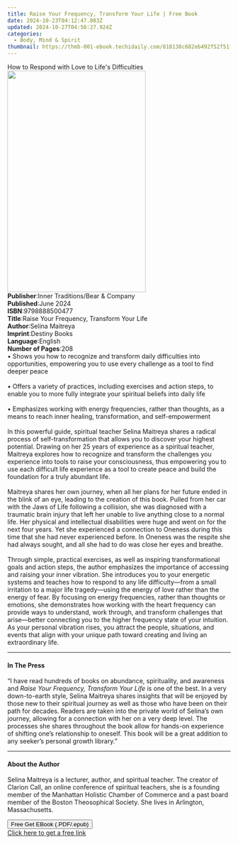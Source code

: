 ```yaml
---
title: Raise Your Frequency, Transform Your Life | Free Book
date: 2024-10-23T04:12:47.083Z
updated: 2024-10-27T04:50:27.924Z
categories:
  - Body, Mind & Spirit
thumbnail: https://thmb-001-ebook.techidaily.com/818138c682eb492f52f51ff709689ab6a3ae0643c52fc158aca7de4968e6e2a7.jpg
---
```

<main id="book-container">
  <div class="flex flex-col">
    <div class="book-brief flex-1 py-6 px-4 sm:p-6 md:py-10 md:px-8">
      <!-- brief-->
      <div class="book-brief-main">
        How to Respond with Love to Life's Difficulties
      </div>
    </div>
    <div
      class="book-meta-info flex-1 grid gap-4 col-start-1 col-end-3 row-start-1 sm:mb-6 sm:grid-cols-4 lg:gap-6 lg:col-start-2 lg:row-end-6 lg:row-span-6 lg:mb-0"
    >
      <div
        class="book-meta-info-left place-content-center mt-4 p-4 text-sm leading-6 col-start-2 col-span-2 dark:text-slate-400"
      >
        <img
          class="w-full h-500 object-cover rounded-lg sm:h-255 sm:col-span-2 lg:col-span-full"
          src="https://img-001-ebook.techidaily.com/aedbcf03a0e2b8f297be011cc941b6b6a4d839584accb5b64e06c0ad22532e12.jpg"
          alt=""
          width="312"
          height="500"
        />
      </div>
      <div
        class="book-meta-info-right mt-2 col-start-1 row-start-2 col-span-3 self-center"
      >
        <!-- meta data  -->
        <div class="flex flex-col px-4 md:px-8">
          <div class="flex-1">
            <strong>Publisher</strong>:<span class="px-2"
              >Inner Traditions/Bear &amp; Company</span
            >
          </div>
          <div class="flex-1">
            <strong>Published</strong>:<span class="px-2">June 2024</span>
          </div>
          <div class="flex-1">
            <strong>ISBN</strong>:<span class="px-2">9798888500477</span>
          </div>
          <div class="flex-1">
            <strong>Title</strong>:<span class="px-2"
              >Raise Your Frequency, Transform Your Life</span
            >
          </div>
          <div class="flex-1">
            <strong>Author</strong>:<span class="px-2">Selina Maitreya</span>
          </div>
          <div class="flex-1">
            <strong>Imprint</strong>:<span class="px-2">Destiny Books</span>
          </div>
          <div class="flex-1">
            <strong>Language</strong>:<span class="px-2">English</span>
          </div>
          <div class="flex-1">
            <strong>Number of Pages</strong>:<span class="px-2">208</span>
          </div>
        </div>
      </div>
    </div>
    <div class="book-description flex-1 py-6 px-4 sm:p-6 md:py-10 md:px-8">
      <div class="book-description-main">
        <div accordion-content="" id="description">
          • Shows you how to recognize and transform daily difficulties into
          opportunities, empowering you to use every challenge as a tool to find
          deeper peace<br /><br />• Offers a variety of practices, including
          exercises and action steps, to enable you to more fully integrate your
          spiritual beliefs into daily life<br /><br />• Emphasizes working with
          energy frequencies, rather than thoughts, as a means to reach inner
          healing, transformation, and self-empowerment<br /><br />In this
          powerful guide, spiritual teacher Selina Maitreya shares a radical
          process of self-transformation that allows you to discover your
          highest potential. Drawing on her 25 years of experience as a
          spiritual teacher, Maitreya explores how to recognize and transform
          the challenges you experience into tools to raise your consciousness,
          thus empowering you to use each difficult life experience as a tool to
          create peace and build the foundation for a truly abundant life.<br /><br />Maitreya
          shares her own journey, when all her plans for her future ended in the
          blink of an eye, leading to the creation of this book. Pulled from her
          car with the Jaws of Life following a collision, she was diagnosed
          with a traumatic brain injury that left her unable to live anything
          close to a normal life. Her physical and intellectual disabilities
          were huge and went on for the next four years. Yet she experienced a
          connection to Oneness during this time that she had never experienced
          before. In Oneness was the respite she had always sought, and all she
          had to do was close her eyes and breathe.<br /><br />Through simple,
          practical exercises, as well as inspiring transformational goals and
          action steps, the author emphasizes the importance of accessing and
          raising your inner vibration. She introduces you to your energetic
          systems and teaches how to respond to any life difficulty—from a small
          irritation to a major life tragedy—using the energy of love rather
          than the energy of fear. By focusing on energy frequencies, rather
          than thoughts or emotions, she demonstrates how working with the heart
          frequency can provide ways to understand, work through, and transform
          challenges that arise—better connecting you to the higher frequency
          state of your intuition. As your personal vibration rises, you attract
          the people, situations, and events that align with your unique path
          toward creating and living an extraordinary life.
        </div>
        <div class="accordion-fader"></div>
      </div>
    </div>
    <div class="book-excerpts flex-1 py-6 px-4 sm:p-6 md:py-10 md:px-8">
      <!-- excerpts-->
      <div class="book-excerpts-main">
        <hr />
        <h4 class="placeholder placeholder-heading">
          <span>In The Press</span>
        </h4>
        <p>
          “I have read hundreds of books on abundance, spirituality, and
          awareness and <i>Raise Your Frequency, Transform Your Life</i> is one
          of the best. In a very down-to-earth style, Selina Maitreya shares
          insights that will be enjoyed by those new to their spiritual journey
          as well as those who have been on their path for decades. Readers are
          taken into the private world of Selina’s own journey, allowing for a
          connection with her on a very deep level. The processes she shares
          throughout the book allow for hands-on experience of shifting one’s
          relationship to oneself. This book will be a great addition to any
          seeker’s personal growth library.”
        </p>
      </div>
    </div>
    <div class="book-about-author flex-1 py-6 px-4 sm:p-6 md:py-10 md:px-8">
      <!-- about author-->
      <div class="book-main-author-main">
        <hr />
        <h4 class="placeholder placeholder-heading">
          <span>About the Author</span>
        </h4>
        <p>
          Selina Maitreya is a lecturer, author, and spiritual teacher. The
          creator of Clarion Call, an online conference of spiritual teachers,
          she is a founding member of the Manhattan Holistic Chamber of Commerce
          and a past board member of the Boston Theosophical Society. She lives
          in Arlington, Massachusetts.
        </p>
      </div>
    </div>
    <div class="book-free-get flex-1 py-6 px-4 sm:p-6 md:py-10 md:px-8">
      <button
        id="btn-free-get"
        class="bg-blue-500 hover:bg-blue-700 text-white font-bold py-2 px-4 rounded"
      >
        Free Get EBook (.PDF/.epub)
      </button>
      <div id="countdown-display" class="px-2 text-lg mt-2"></div>
      <a
        id="free-link"
        class="hidden bg-blue-500 hover:bg-blue-700 text-white font-bold py-2 px-4 rounded"
        href="https://www.ebooks.com/en-us/book/211141899/raise-your-frequency-transform-your-life/selina-maitreya/"
        target="_blank"
        >Click here to get a free link</a
      >
    </div>
    <script>
      let countdownTime = 0;
      let countdownInterval = null;
      document
        .getElementById('btn-free-get')
        .addEventListener('click', startCountdown);
      function startCountdown() {
        countdownTime = new Date().getTime() + 60000 * 3;
        countdownInterval = setInterval(updateCountdown, 1000);
        document.getElementById('btn-free-get').disabled = true;
        document
          .getElementById('btn-free-get')
          .classList.add('bg-gray-500', 'cursor-not-allowed');
      }
      function updateCountdown() {
        let currentTime = new Date().getTime();
        let timeLeft = countdownTime - currentTime;
        let secondsLeft = Math.floor(timeLeft / 1000);
        document.getElementById('countdown-display').innerHTML =
          `Remaining time: ${secondsLeft} seconds.`;
        if (secondsLeft <= 0) {
          clearInterval(countdownInterval);
          document.getElementById('btn-free-get').classList.add('hidden');
          document.getElementById('free-link').classList.remove('hidden');
          document.getElementById('countdown-display').innerHTML = '';
        }
      }
    </script>
  </div>
</main>

<ins class="adsbygoogle"
      style="display:block"
      data-ad-client="ca-pub-7571918770474297"
      data-ad-slot="8358498916"
      data-ad-format="auto"
      data-full-width-responsive="true"></ins>
    